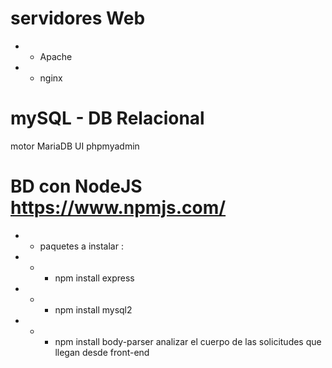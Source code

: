 # servidores Web
- - Apache  
- - nginx
# mySQL - DB Relacional
motor MariaDB
UI phpmyadmin

# BD con NodeJS https://www.npmjs.com/
- - paquetes a instalar :
- - - npm install express
- - - npm install mysql2
- - - npm install body-parser
      analizar el cuerpo de las solicitudes que llegan desde front-end
